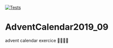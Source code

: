 
[![Tests](https://github.com/menoret-allan/AdventCalendar2019_09/workflows/Run%20F%23%20tests/badge.svg)](https://github.com/menoret-allan/AdventCalendar2019_09/actions)

# AdventCalendar2019_09

advent calendar exercice 🤶🎅🎄🎁

